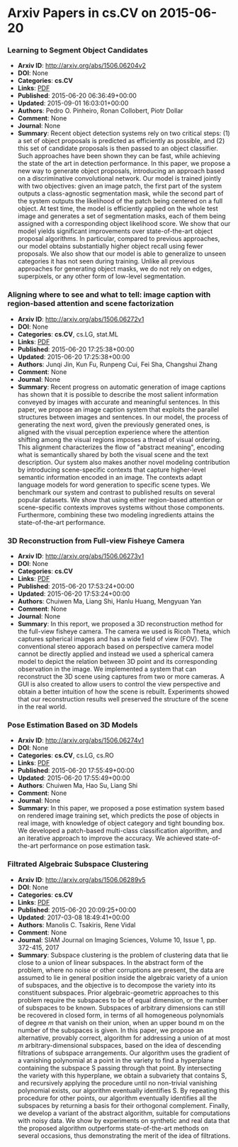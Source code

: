 # Arxiv Papers in cs.CV on 2015-06-20
### Learning to Segment Object Candidates
- **Arxiv ID**: http://arxiv.org/abs/1506.06204v2
- **DOI**: None
- **Categories**: **cs.CV**
- **Links**: [PDF](http://arxiv.org/pdf/1506.06204v2)
- **Published**: 2015-06-20 06:36:49+00:00
- **Updated**: 2015-09-01 16:03:01+00:00
- **Authors**: Pedro O. Pinheiro, Ronan Collobert, Piotr Dollar
- **Comment**: None
- **Journal**: None
- **Summary**: Recent object detection systems rely on two critical steps: (1) a set of object proposals is predicted as efficiently as possible, and (2) this set of candidate proposals is then passed to an object classifier. Such approaches have been shown they can be fast, while achieving the state of the art in detection performance. In this paper, we propose a new way to generate object proposals, introducing an approach based on a discriminative convolutional network. Our model is trained jointly with two objectives: given an image patch, the first part of the system outputs a class-agnostic segmentation mask, while the second part of the system outputs the likelihood of the patch being centered on a full object. At test time, the model is efficiently applied on the whole test image and generates a set of segmentation masks, each of them being assigned with a corresponding object likelihood score. We show that our model yields significant improvements over state-of-the-art object proposal algorithms. In particular, compared to previous approaches, our model obtains substantially higher object recall using fewer proposals. We also show that our model is able to generalize to unseen categories it has not seen during training. Unlike all previous approaches for generating object masks, we do not rely on edges, superpixels, or any other form of low-level segmentation.



### Aligning where to see and what to tell: image caption with region-based attention and scene factorization
- **Arxiv ID**: http://arxiv.org/abs/1506.06272v1
- **DOI**: None
- **Categories**: **cs.CV**, cs.LG, stat.ML
- **Links**: [PDF](http://arxiv.org/pdf/1506.06272v1)
- **Published**: 2015-06-20 17:25:38+00:00
- **Updated**: 2015-06-20 17:25:38+00:00
- **Authors**: Junqi Jin, Kun Fu, Runpeng Cui, Fei Sha, Changshui Zhang
- **Comment**: None
- **Journal**: None
- **Summary**: Recent progress on automatic generation of image captions has shown that it is possible to describe the most salient information conveyed by images with accurate and meaningful sentences. In this paper, we propose an image caption system that exploits the parallel structures between images and sentences. In our model, the process of generating the next word, given the previously generated ones, is aligned with the visual perception experience where the attention shifting among the visual regions imposes a thread of visual ordering. This alignment characterizes the flow of "abstract meaning", encoding what is semantically shared by both the visual scene and the text description. Our system also makes another novel modeling contribution by introducing scene-specific contexts that capture higher-level semantic information encoded in an image. The contexts adapt language models for word generation to specific scene types. We benchmark our system and contrast to published results on several popular datasets. We show that using either region-based attention or scene-specific contexts improves systems without those components. Furthermore, combining these two modeling ingredients attains the state-of-the-art performance.



### 3D Reconstruction from Full-view Fisheye Camera
- **Arxiv ID**: http://arxiv.org/abs/1506.06273v1
- **DOI**: None
- **Categories**: **cs.CV**
- **Links**: [PDF](http://arxiv.org/pdf/1506.06273v1)
- **Published**: 2015-06-20 17:53:24+00:00
- **Updated**: 2015-06-20 17:53:24+00:00
- **Authors**: Chuiwen Ma, Liang Shi, Hanlu Huang, Mengyuan Yan
- **Comment**: None
- **Journal**: None
- **Summary**: In this report, we proposed a 3D reconstruction method for the full-view fisheye camera. The camera we used is Ricoh Theta, which captures spherical images and has a wide field of view (FOV). The conventional stereo apporach based on perspective camera model cannot be directly applied and instead we used a spherical camera model to depict the relation between 3D point and its corresponding observation in the image. We implemented a system that can reconstruct the 3D scene using captures from two or more cameras. A GUI is also created to allow users to control the view perspective and obtain a better intuition of how the scene is rebuilt. Experiments showed that our reconstruction results well preserved the structure of the scene in the real world.



### Pose Estimation Based on 3D Models
- **Arxiv ID**: http://arxiv.org/abs/1506.06274v1
- **DOI**: None
- **Categories**: **cs.CV**, cs.LG, cs.RO
- **Links**: [PDF](http://arxiv.org/pdf/1506.06274v1)
- **Published**: 2015-06-20 17:55:49+00:00
- **Updated**: 2015-06-20 17:55:49+00:00
- **Authors**: Chuiwen Ma, Hao Su, Liang Shi
- **Comment**: None
- **Journal**: None
- **Summary**: In this paper, we proposed a pose estimation system based on rendered image training set, which predicts the pose of objects in real image, with knowledge of object category and tight bounding box. We developed a patch-based multi-class classification algorithm, and an iterative approach to improve the accuracy. We achieved state-of-the-art performance on pose estimation task.



### Filtrated Algebraic Subspace Clustering
- **Arxiv ID**: http://arxiv.org/abs/1506.06289v5
- **DOI**: None
- **Categories**: **cs.CV**
- **Links**: [PDF](http://arxiv.org/pdf/1506.06289v5)
- **Published**: 2015-06-20 20:09:25+00:00
- **Updated**: 2017-03-08 18:49:41+00:00
- **Authors**: Manolis C. Tsakiris, Rene Vidal
- **Comment**: None
- **Journal**: SIAM Journal on Imaging Sciences, Volume 10, Issue 1, pp. 372-415,
  2017
- **Summary**: Subspace clustering is the problem of clustering data that lie close to a union of linear subspaces. In the abstract form of the problem, where no noise or other corruptions are present, the data are assumed to lie in general position inside the algebraic variety of a union of subspaces, and the objective is to decompose the variety into its constituent subspaces. Prior algebraic-geometric approaches to this problem require the subspaces to be of equal dimension, or the number of subspaces to be known. Subspaces of arbitrary dimensions can still be recovered in closed form, in terms of all homogeneous polynomials of degree $m$ that vanish on their union, when an upper bound m on the number of the subspaces is given. In this paper, we propose an alternative, provably correct, algorithm for addressing a union of at most $m$ arbitrary-dimensional subspaces, based on the idea of descending filtrations of subspace arrangements. Our algorithm uses the gradient of a vanishing polynomial at a point in the variety to find a hyperplane containing the subspace S passing through that point. By intersecting the variety with this hyperplane, we obtain a subvariety that contains S, and recursively applying the procedure until no non-trivial vanishing polynomial exists, our algorithm eventually identifies S. By repeating this procedure for other points, our algorithm eventually identifies all the subspaces by returning a basis for their orthogonal complement. Finally, we develop a variant of the abstract algorithm, suitable for computations with noisy data. We show by experiments on synthetic and real data that the proposed algorithm outperforms state-of-the-art methods on several occasions, thus demonstrating the merit of the idea of filtrations.



